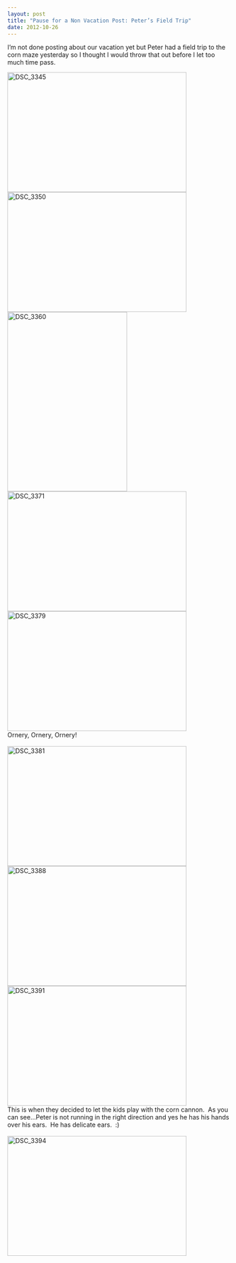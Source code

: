 ```yaml
---
layout: post
title: "Pause for a Non Vacation Post: Peter’s Field Trip"
date: 2012-10-26
---
```


<p>I’m not done posting about our vacation yet but Peter had a field trip to the corn maze yesterday so I thought I would throw that out before I let too much time pass. </p>  <p><a href="http://www.thepaladinos.com/image.axd?picture=Windows-Live-Writer/Pause-for-a-Non-Vacation-Post-Peters-Fie/3D5F212A/DSC_3345.jpg" target="_blank"><img style="background-image: none; border-bottom: 0px; border-left: 0px; margin: 0px; padding-left: 0px; padding-right: 0px; display: inline; border-top: 0px; border-right: 0px; padding-top: 0px" title="DSC_3345" border="0" alt="DSC_3345" src="http://www.thepaladinos.com/image.axd?picture=Windows-Live-Writer/Pause-for-a-Non-Vacation-Post-Peters-Fie/2101B93D/DSC_3345_thumb.jpg" width="404" height="270" /></a><a href="http://www.thepaladinos.com/image.axd?picture=Windows-Live-Writer/Pause-for-a-Non-Vacation-Post-Peters-Fie/40446010/DSC_3350.jpg" target="_blank"><img style="background-image: none; border-bottom: 0px; border-left: 0px; margin: 0px; padding-left: 0px; padding-right: 0px; display: inline; border-top: 0px; border-right: 0px; padding-top: 0px" title="DSC_3350" border="0" alt="DSC_3350" src="http://www.thepaladinos.com/image.axd?picture=Windows-Live-Writer/Pause-for-a-Non-Vacation-Post-Peters-Fie/6FB2CEDC/DSC_3350_thumb.jpg" width="404" height="270" /></a><a href="http://www.thepaladinos.com/image.axd?picture=Windows-Live-Writer/Pause-for-a-Non-Vacation-Post-Peters-Fie/75F9A56A/DSC_3360.jpg" target="_blank"><img style="background-image: none; border-bottom: 0px; border-left: 0px; margin: 0px; padding-left: 0px; padding-right: 0px; display: inline; border-top: 0px; border-right: 0px; padding-top: 0px" title="DSC_3360" border="0" alt="DSC_3360" src="http://www.thepaladinos.com/image.axd?picture=Windows-Live-Writer/Pause-for-a-Non-Vacation-Post-Peters-Fie/64C5C7C7/DSC_3360_thumb.jpg" width="270" height="404" /></a>    <br /><a href="http://www.thepaladinos.com/image.axd?picture=Windows-Live-Writer/Pause-for-a-Non-Vacation-Post-Peters-Fie/3CB318A8/DSC_3371.jpg" target="_blank"><img style="background-image: none; border-bottom: 0px; border-left: 0px; padding-left: 0px; padding-right: 0px; display: inline; border-top: 0px; border-right: 0px; padding-top: 0px" title="DSC_3371" border="0" alt="DSC_3371" src="http://www.thepaladinos.com/image.axd?picture=Windows-Live-Writer/Pause-for-a-Non-Vacation-Post-Peters-Fie/658E07E4/DSC_3371_thumb.jpg" width="404" height="270" /></a>    <br /><a href="http://www.thepaladinos.com/image.axd?picture=Windows-Live-Writer/Pause-for-a-Non-Vacation-Post-Peters-Fie/449A953D/DSC_3379.jpg" target="_blank"><img style="background-image: none; border-bottom: 0px; border-left: 0px; margin: 0px; padding-left: 0px; padding-right: 0px; display: inline; border-top: 0px; border-right: 0px; padding-top: 0px" title="DSC_3379" border="0" alt="DSC_3379" src="http://www.thepaladinos.com/image.axd?picture=Windows-Live-Writer/Pause-for-a-Non-Vacation-Post-Peters-Fie/789F0EC3/DSC_3379_thumb.jpg" width="404" height="270" /></a>    <br />Ornery, Ornery, Ornery!    <br />    <br /><a href="http://www.thepaladinos.com/image.axd?picture=Windows-Live-Writer/Pause-for-a-Non-Vacation-Post-Peters-Fie/5ECAD894/DSC_3381.jpg" target="_blank"><img style="background-image: none; border-bottom: 0px; border-left: 0px; margin: 0px; padding-left: 0px; padding-right: 0px; display: inline; border-top: 0px; border-right: 0px; padding-top: 0px" title="DSC_3381" border="0" alt="DSC_3381" src="http://www.thepaladinos.com/image.axd?picture=Windows-Live-Writer/Pause-for-a-Non-Vacation-Post-Peters-Fie/4BE62F1D/DSC_3381_thumb.jpg" width="404" height="270" /></a><a href="http://www.thepaladinos.com/image.axd?picture=Windows-Live-Writer/Pause-for-a-Non-Vacation-Post-Peters-Fie/4AA1963E/DSC_3388.jpg" target="_blank"><img style="background-image: none; border-bottom: 0px; border-left: 0px; margin: 0px; padding-left: 0px; padding-right: 0px; display: inline; border-top: 0px; border-right: 0px; padding-top: 0px" title="DSC_3388" border="0" alt="DSC_3388" src="http://www.thepaladinos.com/image.axd?picture=Windows-Live-Writer/Pause-for-a-Non-Vacation-Post-Peters-Fie/5C9DB3FE/DSC_3388_thumb.jpg" width="404" height="270" /></a><a href="http://www.thepaladinos.com/image.axd?picture=Windows-Live-Writer/Pause-for-a-Non-Vacation-Post-Peters-Fie/66EED85E/DSC_3391.jpg" target="_blank"><img style="background-image: none; border-bottom: 0px; border-left: 0px; margin: 0px; padding-left: 0px; padding-right: 0px; display: inline; border-top: 0px; border-right: 0px; padding-top: 0px" title="DSC_3391" border="0" alt="DSC_3391" src="http://www.thepaladinos.com/image.axd?picture=Windows-Live-Writer/Pause-for-a-Non-Vacation-Post-Peters-Fie/033C1A7F/DSC_3391_thumb.jpg" width="404" height="270" /></a>    <br />This is when they decided to let the kids play with the corn cannon.&#160; As you can see…Peter is not running in the right direction and yes he has his hands over his ears.&#160; He has delicate ears.&#160; :)&#160; <br />    <br /><a href="http://www.thepaladinos.com/image.axd?picture=Windows-Live-Writer/Pause-for-a-Non-Vacation-Post-Peters-Fie/2931CAD5/DSC_3394.jpg" target="_blank"><img style="background-image: none; border-bottom: 0px; border-left: 0px; padding-left: 0px; padding-right: 0px; display: inline; border-top: 0px; border-right: 0px; padding-top: 0px" title="DSC_3394" border="0" alt="DSC_3394" src="http://www.thepaladinos.com/image.axd?picture=Windows-Live-Writer/Pause-for-a-Non-Vacation-Post-Peters-Fie/79470346/DSC_3394_thumb.jpg" width="404" height="270" /></a></p>
